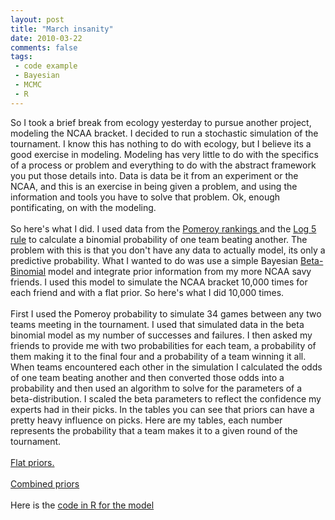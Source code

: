 ```yaml
---
layout: post
title: "March insanity"
date: 2010-03-22
comments: false
tags:
 - code example
 - Bayesian
 - MCMC
 - R
---
```


<div class='post'>
So I took a brief break from ecology yesterday to pursue another project, modeling the NCAA bracket.  I decided to run a stochastic simulation of the tournament.  I know this has nothing to do with ecology, but I believe its a good exercise in modeling.  Modeling has very little to do with the specifics of a process or problem and everything to do with the abstract framework you put those details into.  Data is data be it from an experiment or the NCAA, and this is an exercise in being given a problem, and using the information and tools you have to solve that problem.  Ok, enough pontificating, on with the modeling.<br /><br />So here's what I did.  I used data from the <a href="http://kenpom.com/rate.php">Pomeroy rankings </a> and the <a href="http://www.diamond-mind.com/articles/playoff2002.htm">Log 5 rule</a> to calculate a binomial probability of one team beating another.  The problem with this is that you don't have any data to actually model, its only a predictive probability.  What I wanted to do was use a simple Bayesian <a href="http://en.wikipedia.org/wiki/Beta-binomial_model">Beta-Binomial</a> model and integrate prior information from my more NCAA savy friends.  I used this model to simulate the NCAA bracket 10,000 times for each friend and with a flat prior.  So here's what I did 10,000 times.<br /><br />First I used the Pomeroy probability to simulate 34 games between any two teams meeting in the tournament.   I used that simulated data in the beta binomial model as my number of successes and failures.  I then asked my friends to provide me with two probabilities for each team, a probability of them making it to the final four and a probability of a team winning it all.   When teams encountered each other in the simulation I calculated the odds of one team beating another and then converted those odds into a probability and then used an algorithm to solve for the parameters of a beta-distribution.  I scaled the beta parameters to reflect the confidence my experts had in their picks.   In the tables you can see that priors can have a pretty heavy influence on picks.  Here are my tables, each number represents the probability that a team makes it to a given round of the tournament.<br /><br /><a href="http://spreadsheets.google.com/ccc?key=0AvM0mgmVJAKUdGxFclgwNk9YTGhGRzg2Q2RacXFGV3c&hl=en">Flat priors.</a><br /><br /><a href="http://spreadsheets.google.com/ccc?key=0AvM0mgmVJAKUdGdXV2xxM1E2bmd1SVpnYkZoNlBPdmc&hl=en">Combined priors</a><br /><br />Here is the <a href="http://docs.google.com/Doc?docid=0AfM0mgmVJAKUZGRnZ3hkeG5fMzhjM3Q1YnNjOA&hl=en">code in R for the model</a></div>

